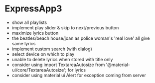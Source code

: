 ﻿# ExpressApp3

- show all playlists
- implement play slider & skip to next/previous button
- maximize lyrics button
- the beatles/beach house/joan as police woman's 'real love' all give same lyrics
- implement custom search (with dialog)
- select device on which to play
- unable to delete lyrics when stored with title only
- consider using import TextareaAutosize from '@material-ui/core/TextareaAutosize'; for lyrics
- consider using material ui Alert for exception coming from server
